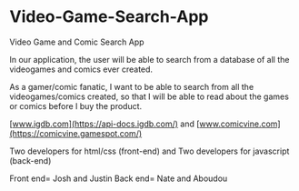 # Video-Game-Search-App
Video Game and Comic Search App

In our application, the user will be able to search from a database of all the videogames and comics ever created.

As a gamer/comic fanatic, I want to be able to search from all the videogames/comics created, so that I will be able to read about the games or comics before I buy the product.

[www.igdb.com](https://api-docs.igdb.com/) and [www.comicvine.com](https://comicvine.gamespot.com/)

Two developers for html/css (front-end) and Two developers for javascript (back-end)

Front end= Josh and Justin 
Back end= Nate and Aboudou
